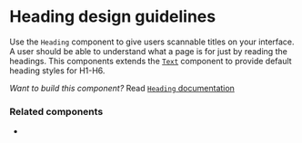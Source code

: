 # Heading design guidelines
Use the `Heading` component to give users scannable titles on your interface. A user should be able to understand what a page is for just by reading the headings. This components extends the [`Text`](https://consensys.github.io/rimble-ui/?path=/story/text--default) component to provide default heading styles for H1-H6.

_Want to build this component?_ Read [`Heading` documentation](https://github.com/ConsenSys/rimble-ui/blob/rc-button-docs/example/src/stories/Heading/README.md)

<!-- STORY -->

### Related components
- 
